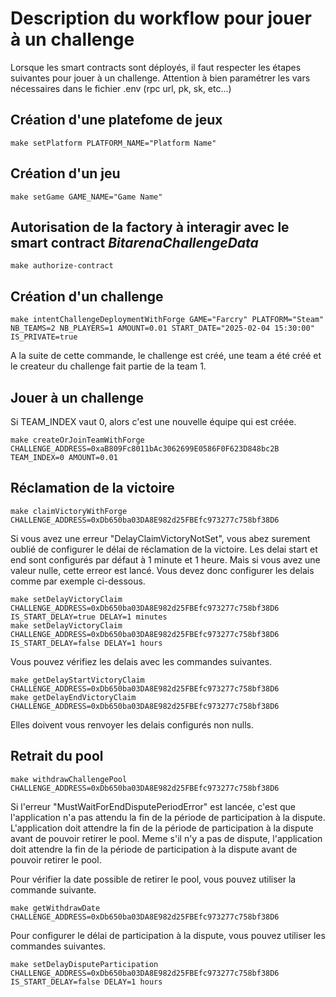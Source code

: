 # Description du workflow pour jouer à un challenge

Lorsque les smart contracts sont déployés, il faut respecter les étapes suivantes pour jouer à un challenge.
Attention à bien paramétrer les vars nécessaires dans le fichier .env (rpc url, pk, sk, etc...)


## Création d'une platefome de jeux

```shell
make setPlatform PLATFORM_NAME="Platform Name"
```

## Création d'un jeu

```shell
make setGame GAME_NAME="Game Name"
```

## Autorisation de la factory à interagir avec le smart contract _BitarenaChallengeData_


```shell
make authorize-contract
```

## Création d'un challenge

```shell
make intentChallengeDeploymentWithForge GAME="Farcry" PLATFORM="Steam" NB_TEAMS=2 NB_PLAYERS=1 AMOUNT=0.01 START_DATE="2025-02-04 15:30:00" IS_PRIVATE=true
```

A la suite de cette commande, le challenge est créé, une team a été créé et le createur du challenge fait partie de la team 1.

## Jouer à un challenge

Si TEAM_INDEX vaut 0, alors c'est une nouvelle équipe qui est créée.

```shell
make createOrJoinTeamWithForge CHALLENGE_ADDRESS=0xaB809Fc8011bAc3062699E0586F0F623D848bc2B TEAM_INDEX=0 AMOUNT=0.01
```

## Réclamation de la victoire

```shell
make claimVictoryWithForge CHALLENGE_ADDRESS=0xDb650ba03DA8E982d25FBEfc973277c758bf38D6
```

Si vous avez une erreur "DelayClaimVictoryNotSet", vous abez surement oublié de configurer le délai de réclamation de la victoire.
Les delai start et end sont configurés par défaut à 1 minute et 1 heure.
Mais si vous avez une valeur nulle, cette erreor est lancé.
Vous devez donc configurer les delais comme par exemple ci-dessous.


```shell
make setDelayVictoryClaim CHALLENGE_ADDRESS=0xDb650ba03DA8E982d25FBEfc973277c758bf38D6 IS_START_DELAY=true DELAY=1 minutes
make setDelayVictoryClaim CHALLENGE_ADDRESS=0xDb650ba03DA8E982d25FBEfc973277c758bf38D6 IS_START_DELAY=false DELAY=1 hours
```

Vous pouvez vérifiez les delais avec les commandes suivantes.

```shell
make getDelayStartVictoryClaim CHALLENGE_ADDRESS=0xDb650ba03DA8E982d25FBEfc973277c758bf38D6
make getDelayEndVictoryClaim CHALLENGE_ADDRESS=0xDb650ba03DA8E982d25FBEfc973277c758bf38D6
```

Elles doivent vous renvoyer les delais configurés non nulls.

## Retrait du pool

```shell
make withdrawChallengePool CHALLENGE_ADDRESS=0xDb650ba03DA8E982d25FBEfc973277c758bf38D6
```
Si l'erreur "MustWaitForEndDisputePeriodError" est lancée, c'est que l'application n'a pas attendu la fin de la période de participation à la dispute. L'application doit attendre la fin de la période de participation à la dispute avant de pouvoir retirer le pool. 
Meme s'il n'y a pas de dispute, l'application doit attendre la fin de la période de participation à la dispute avant de pouvoir retirer le pool.

Pour vérifier la date possible de retirer le pool, vous pouvez utiliser la commande suivante.

```shell
make getWithdrawDate CHALLENGE_ADDRESS=0xDb650ba03DA8E982d25FBEfc973277c758bf38D6
```

Pour configurer le délai de participation à la dispute, vous pouvez utiliser les commandes suivantes.

```shell
make setDelayDisputeParticipation CHALLENGE_ADDRESS=0xDb650ba03DA8E982d25FBEfc973277c758bf38D6 IS_START_DELAY=false DELAY=1 hours
```



